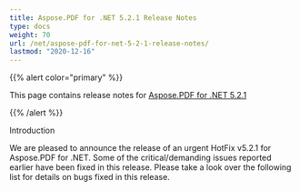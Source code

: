 ```yaml
---
title: Aspose.PDF for .NET 5.2.1 Release Notes
type: docs
weight: 70
url: /net/aspose-pdf-for-net-5-2-1-release-notes/
lastmod: "2020-12-16"
---
```


{{% alert color="primary" %}} 

This page contains release notes for [Aspose.PDF for .NET 5.2.1](http://www.aspose.com/downloads/pdf/net/new-releases/aspose.pdf-for-.net-5.2.1/)

{{% /alert %}} 

Introduction

We are pleased to announce the release of an urgent HotFix v5.2.1 for Aspose.PDF for .NET. Some of the critical/demanding issues reported earlier have been fixed in this release. Please take a look over the following list for details on bugs fixed in this release.
